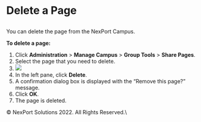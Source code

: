 # Delete a Page

##

You can delete the page from the NexPort Campus.

&#x20;

**To delete a page:**

1. Click **Administration** > **Manage Campus** > **Group Tools** > **Share Pages**.
2. Select the page that you need to delete.
3. ![](https://www.nexportcampus.com/Content/Guides/aweb/Content/Resources/Images/GT\_Share\_Pages/Share\_Pages\_Delete\_550x416.png)
4. In the left pane, click **Delete**.
5. A confirmation dialog box is displayed with the “Remove this page?” message.
6. Click **OK**.
7. The page is deleted.

&#x20;© NexPort Solutions 2022. All Rights Reserved.\
